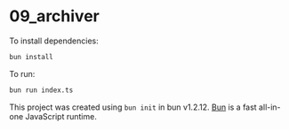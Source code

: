# 09_archiver

To install dependencies:

```bash
bun install
```

To run:

```bash
bun run index.ts
```

This project was created using `bun init` in bun v1.2.12. [Bun](https://bun.sh) is a fast all-in-one JavaScript runtime.
